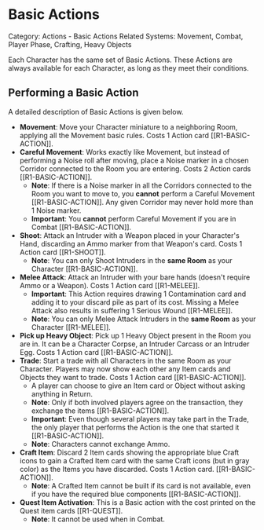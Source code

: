 # Basic Actions

Category: Actions - Basic Actions
Related Systems: Movement, Combat, Player Phase, Crafting, Heavy Objects

Each Character has the same set of Basic Actions. These Actions are always available for each Character, as long as they meet their conditions.

## Performing a Basic Action

A detailed description of Basic Actions is given below.

- **Movement**: Move your Character miniature to a neighboring Room, applying all the Movement basic rules. Costs 1 Action card [[R1-BASIC-ACTION]].
- **Careful Movement**: Works exactly like Movement, but instead of performing a Noise roll after moving, place a Noise marker in a chosen Corridor connected to the Room you are entering. Costs 2 Action cards [[R1-BASIC-ACTION]].
  - **Note**: If there is a Noise marker in all the Corridors connected to the Room you want to move to, you **cannot** perform a Careful Movement [[R1-BASIC-ACTION]]. Any given Corridor may never hold more than 1 Noise marker.
  - **Important**: You **cannot** perform Careful Movement if you are in Combat [[R1-BASIC-ACTION]].
- **Shoot**: Attack an Intruder with a Weapon placed in your Character's Hand, discarding an Ammo marker from that Weapon's card. Costs 1 Action card [[R1-SHOOT]].
  - **Note**: You can only Shoot Intruders in the **same Room** as your Character [[R1-BASIC-ACTION]].
- **Melee Attack**: Attack an Intruder with your bare hands (doesn't require Ammo or a Weapon). Costs 1 Action card [[R1-MELEE]].
  - **Important**: This Action requires drawing 1 Contamination card and adding it to your discard pile as part of its cost. Missing a Melee Attack also results in suffering 1 Serious Wound [[R1-MELEE]].
  - **Note**: You can only Melee Attack Intruders in the **same Room** as your Character [[R1-MELEE]].
- **Pick up Heavy Object**: Pick up 1 Heavy Object present in the Room you are in. It can be a Character Corpse, an Intruder Carcass or an Intruder Egg. Costs 1 Action card [[R1-BASIC-ACTION]].
- **Trade**: Start a trade with all Characters in the same Room as your Character. Players may now show each other any Item cards and Objects they want to trade. Costs 1 Action card [[R1-BASIC-ACTION]].
  - A player can choose to give an Item card or Object without asking anything in Return.
  - **Note**: Only if both involved players agree on the transaction, they exchange the items [[R1-BASIC-ACTION]].
  - **Important**: Even though several players may take part in the Trade, the only player that performs the Action is the one that started it [[R1-BASIC-ACTION]].
  - **Note**: Characters cannot exchange Ammo.
- **Craft Item**: Discard 2 Item cards showing the appropriate blue Craft icons to gain a Crafted Item card with the same Craft icons (but in gray color) as the Items you have discarded. Costs 1 Action card. [[R1-BASIC-ACTION]].
  - **Note**: A Crafted Item cannot be built if its card is not available, even if you have the required blue components [[R1-BASIC-ACTION]].
- **Quest Item Activation**: This is a Basic action with the cost printed on the Quest item cards [[R1-QUEST]].
  - **Note**: It cannot be used when in Combat.
